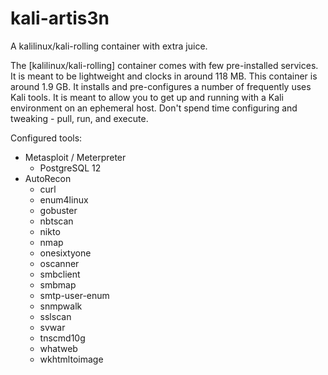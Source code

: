 # kali-artis3n

A kalilinux/kali-rolling container with extra juice.

The [kalilinux/kali-rolling] container comes with few pre-installed services. It is meant to be lightweight and clocks in around 118 MB. This container is around 1.9 GB. It installs and pre-configures a number of frequently uses Kali tools. It is meant to allow you to get up and running with a Kali environment on an ephemeral host. Don't spend time configuring and tweaking - pull, run, and execute.

Configured tools:

- Metasploit / Meterpreter
  - PostgreSQL 12
- AutoRecon
  - curl
  - enum4linux
  - gobuster
  - nbtscan
  - nikto
  - nmap
  - onesixtyone
  - oscanner
  - smbclient
  - smbmap
  - smtp-user-enum
  - snmpwalk
  - sslscan
  - svwar
  - tnscmd10g
  - whatweb
  - wkhtmltoimage
